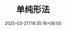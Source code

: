 ---
weight: 100
title: "单纯形法"
description: "基于单纯形算法实现一个线性规划的求解器。有方法，有例子，还有代码。"
icon: "polyline"
date: "2025-03-21T19:35:16+08:00"
lastmod: "2025-03-21T19:35:16+08:00"
draft: false
toc: true
---